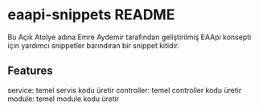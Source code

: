 # eaapi-snippets README

Bu Açık Atolye adına Emre Aydemir tarafından geliştirilmiş EAApi konsepti için yardımcı snippetler barındıran bir snippet kitidir.

## Features

service: temel servis kodu üretir
controller: temel controller kodu üretir
module: temel module kodu üretir
